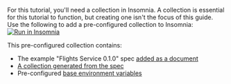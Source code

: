For this tutorial, you'll need a collection in Insomnia. A collection is essential for this tutorial to function, but creating one isn't the focus of this guide. Use the following to add a pre-configured collection to Insomnia: 
    <a href="https://insomnia.rest/run/?label=&uri=https%3A%2F%2Fgist.githubusercontent.com%2Fcloudjumpercat%2Fb21d0de7506801091d425e7a8d32ac5a%2Fraw%2Fe417bfda8a0c50b802e341b05e1a9126a5bdda05%2FFlights-Service-0.1.0.yaml" target="_blank"><img src="https://insomnia.rest/images/run.svg" alt="Run in Insomnia"></a>

This pre-configured collection contains:
* The example "Flights Service 0.1.0" spec [added as a document](/how-to/create-a-design-document/)
* [A collection generated from the spec](/how-to/generate-a-collection-from-a-design-document/)
* Pre-configured [base environment variables](/insomnia/env-variables/)